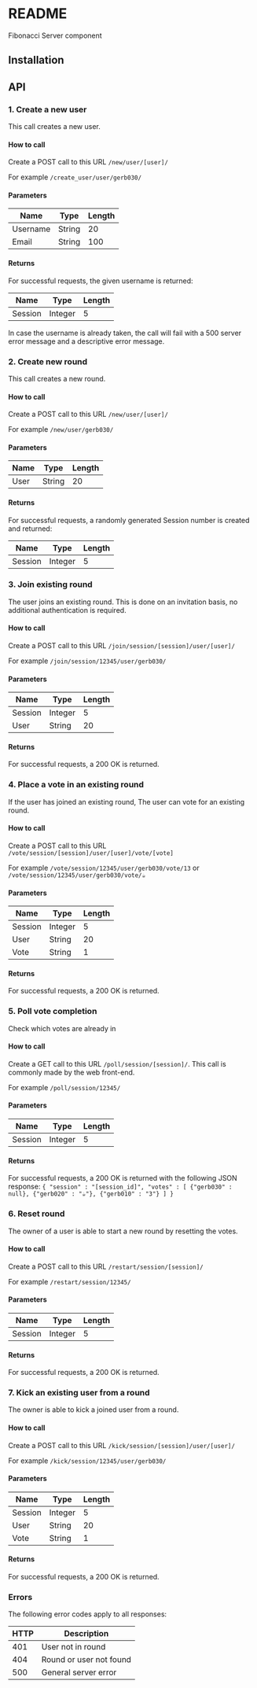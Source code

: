 # README
Fibonacci Server component

## Installation


## API

### 1. Create a new user
This call creates a new user.


#### How to call
Create a POST call to this URL `/new/user/[user]/`

For example `/create_user/user/gerb030/`

#### Parameters
| Name       | Type    | Length |
|------------|---------|--------|
| Username | String | 20      |
| Email | String | 100      |

#### Returns
For successful requests, the given username is returned:

| Name       | Type    | Length |
|------------|---------|--------|
| Session | Integer | 5      |

In case the username is already taken, the call will fail with a 500 server error message and a descriptive error message.

### 2. Create new round
This call creates a new round.

#### How to call
Create a POST call to this URL `/new/user/[user]/`

For example `/new/user/gerb030/`

#### Parameters
| Name       | Type    | Length |
|------------|---------|--------|
| User | String | 20      |

#### Returns
For successful requests, a randomly generated Session number is created and returned:

| Name       | Type    | Length |
|------------|---------|--------|
| Session | Integer | 5      |


### 3. Join existing round
The user joins an existing round. This is done on an invitation basis, no additional authentication is required.

#### How to call
Create a POST call to this URL `/join/session/[session]/user/[user]/`

For example `/join/session/12345/user/gerb030/`

#### Parameters
| Name       | Type    | Length |
|------------|---------|--------|
| Session | Integer | 5      |
| User | String | 20      |

#### Returns
For successful requests, a 200 OK is returned.

### 4. Place a vote in an existing round
If the user has joined an existing round, The user can vote for an existing round.

#### How to call
Create a POST call to this URL `/vote/session/[session]/user/[user]/vote/[vote]`

For example `/vote/session/12345/user/gerb030/vote/13` or `/vote/session/12345/user/gerb030/vote/☕️`

#### Parameters
| Name       | Type    | Length |
|------------|---------|--------|
| Session | Integer | 5      |
| User | String | 20      |
| Vote | String | 1      |

#### Returns
For successful requests, a 200 OK is returned.


### 5. Poll vote completion
Check which votes are already in

#### How to call
Create a GET call to this URL `/poll/session/[session]/`. This call is commonly made by the web front-end.

For example `/poll/session/12345/`

#### Parameters
| Name       | Type    | Length |
|------------|---------|--------|
| Session | Integer | 5      |

#### Returns
For successful requests, a 200 OK is returned with the following JSON response:
`
{
	"session" : "[session_id]",
	"votes" : [
		{"gerb030" : null},
		{"gerb020" : "☕️"},
		{"gerb010" : "3"}
	]
}
`
### 6. Reset round
The owner of a user is able to start a new round by resetting the votes.

#### How to call
Create a POST call to this URL `/restart/session/[session]/`

For example `/restart/session/12345/`

#### Parameters
| Name       | Type    | Length |
|------------|---------|--------|
| Session | Integer | 5      |

#### Returns
For successful requests, a 200 OK is returned.



### 7. Kick an existing user from a round
The owner is able to kick a joined user from a round.

#### How to call
Create a POST call to this URL `/kick/session/[session]/user/[user]/`

For example `/kick/session/12345/user/gerb030/`

#### Parameters
| Name       | Type    | Length |
|------------|---------|--------|
| Session | Integer | 5      |
| User | String | 20      |
| Vote | String | 1      |

#### Returns
For successful requests, a 200 OK is returned.


### Errors
The following error codes apply to all responses:

| HTTP       | Description |
|------------|---------|
| 401 | User not in round |
| 404 | Round or user not found |
| 500 | General server error |


